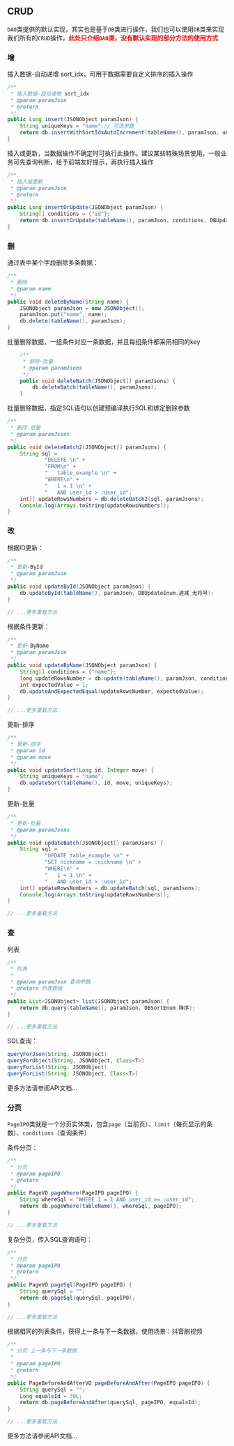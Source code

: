 ## CRUD
`DAO`类提供的默认实现，其实也是基于`DB`类进行操作，我们也可以使用`DB`类来实现我们所有的`CRUD`操作，<font color=red>**此处只介绍`DAO`类，没有默认实现的部分方法的使用方式**</font>

### 增
插入数据-自动递增 sort_idx，可用于数据需要自定义排序的插入操作
```java
/**
 * 插入数据-自动递增 sort_idx
 * @param paramJson
 * @return
 */
public Long insert(JSONObject paramJson) {
	String uniqueKeys = "name";// 可选参数
	return db.insertWithSortIdxAutoIncrement(tableName(), paramJson, uniqueKeys);
}
```

插入或更新，当数据操作不确定时可执行此操作。建议某些特殊场景使用，一般业务可先查询判断，给予前端友好提示，再执行插入操作
```java
/**
 * 插入或更新
 * @param paramJson
 * @return
 */
public Long insertOrUpdate(JSONObject paramJson) {
	String[] conditions = {"id"};
	return db.insertOrUpdate(tableName(), paramJson, conditions, DBUpdateEnum.正常);
}
```

### 删
通过表中某个字段删除多条数据：
```java
/**
 * 删除
 * @param name
 */
public void deleteByName(String name) {
	JSONObject paramJson = new JSONObject();
	paramJson.put("name", name);
	db.delete(tableName(), paramJson);
}
```

批量删除数据，一组条件对应一条数据，并且每组条件都采用相同的key
```java
	/**
	 * 删除-批量
	 * @param paramJsons
	 */
	public void deleteBatch(JSONObject[] paramJsons) {
		db.deleteBatch(tableName(), paramJsons);
	}
```

批量删除数据，指定SQL语句以创建预编译执行SQL和绑定删除参数
```java
/**
 * 删除-批量
 * @param paramJsons
 */
public void deleteBatch2(JSONObject[] paramJsons) {
	String sql =
			"DELETE \n" +
			"FROM\n" +
			"	table_example \n" +
			"WHERE\n" +
			"	1 = 1 \n" +
			"	AND user_id > :user_id";
	int[] updateRowsNumbers = db.deleteBatch2(sql, paramJsons);
	Console.log(Arrays.toString(updateRowsNumbers));
}
```

### 改
根据ID更新：
```java
/**
 * 更新-ById
 * @param paramJson
 */
public void updateById(JSONObject paramJson) {
	db.updateById(tableName(), paramJson, DBUpdateEnum.递减_无符号);
}

// ...更多重载方法
```

根据条件更新：
```java
/**
 * 更新-ByName
 * @param paramJson
 */
public void updateByName(JSONObject paramJson) {
	String[] conditions = {"name"};
	long updateRowsNumber = db.update(tableName(), paramJson, conditions);
	int expectedValue = 1;
	db.updateAndExpectedEqual(updateRowsNumber, expectedValue);
}

// ...更多重载方法
```

更新-排序
```java
/**
 * 更新-排序
 * @param id
 * @param move
 */
public void updateSort(Long id, Integer move) {
	String uniqueKeys = "name";
	db.updateSort(tableName(), id, move, uniqueKeys);
}
```

更新-批量
```java
/**
 * 更新-批量
 * @param paramJsons
 */
public void updateBatch(JSONObject[] paramJsons) {
	String sql =
			"UPDATE table_example \n" +
			"SET nickname = :nickname \n" +
			"WHERE\n" +
			"	1 = 1 \n" +
			"	AND user_id > :user_id";
	int[] updateRowsNumbers = db.updateBatch(sql, paramJsons);
	Console.log(Arrays.toString(updateRowsNumbers));
}

// ...更多重载方法
```

### 查
列表
```java
/**
 * 列表
 * 
 * @param paramJson 查询参数
 * @return 列表数据
 */
public List<JSONObject> list(JSONObject paramJson) {
	return db.query(tableName(), paramJson, DBSortEnum.降序);
}

// ...更多重载方法
```

SQL查询：
```java	
queryForJson(String, JSONObject)
queryForObject(String, JSONObject, Class<T>)
queryForList(String, JSONObject)
queryForList(String, JSONObject, Class<T>)
```

更多方法请参阅API文档...

### 分页
`PageIPO`类就是一个分页实体类，包含`page`（当前页）、`limit`（每页显示的条数）、`conditions`（查询条件）

条件分页：
```java
/**
 * 分页
 * @param pageIPO
 * @return
 */
public PageVO pageWhere(PageIPO pageIPO) {
	String whereSql = "WHERE 1 = 1 AND user_id >= :user_id";
	return db.pageWhere(tableName(), whereSql, pageIPO);
}

// ...更多重载方法
```

复杂分页，传入SQL查询语句：
```java
/**
 * 分页
 * @param pageIPO
 * @return
 */
public PageVO pageSql(PageIPO pageIPO) {
	String querySql = "";
	return db.pageSql(querySql, pageIPO);
}

// ...更多重载方法
```

根据相同的列表条件，获得上一条与下一条数据。使用场景：抖音刷视频
```java
/**
 * 分页-上一条与下一条数据
 * 
 * @param pageIPO
 * @return
 */
public PageBeforeAndAfterVO pageBeforeAndAfter(PageIPO pageIPO) {
	String querySql = "";
	Long equalsId = 30L;
	return db.pageBeforeAndAfter(querySql, pageIPO, equalsId);
}

// ...更多重载方法
```

更多方法请参阅API文档...